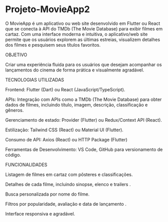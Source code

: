 # Projeto-MovieApp2
O MovieApp é um aplicativo ou web site desenvolvido em Flutter ou React que se conecta à API do TMDb (The Movie Database) para exibir filmes em cartaz. Com uma interface moderna e intuitiva, o aplicativo/web site permite que os usuários explorem as últimas estreias, visualizem detalhes dos filmes e pesquisem seus títulos favoritos.

OBJETIVO

Criar uma experiência fluida para os usuários que desejam acompanhar os lançamentos do cinema de forma prática e visualmente agradável.

TECNOLOGIAS UTILIZADAS

Frontend: Flutter (Dart) ou React (JavaScript/TypeScript).

APIs: Integração com APIs como a TMDb (The Movie Database) para obter dados de filmes, incluindo título, imagem, descrição, classificação e gêneros.

Gerenciamento de estado: Provider (Flutter) ou Redux/Context API (React).

Estilização: Tailwind CSS (React) ou Material UI (Flutter).

Consumo de API: Axios (React) ou HTTP Package (Flutter)

Ferramentas de Desenvolvimento: VS Code, GitHub para versionamento de código.

FUNCIONALIDADES

Listagem de filmes em cartaz com pôsteres e classificações.

Detalhes de cada filme, incluindo sinopse, elenco e trailers .

Busca personalizada por nome do filme.

Filtros por popularidade, avaliação e data de lançamento .

Interface responsiva e agradável.
